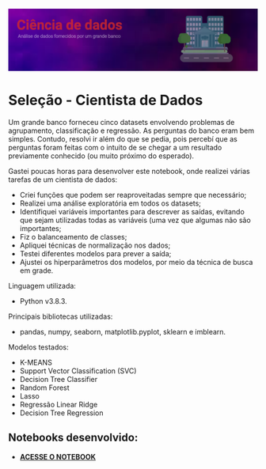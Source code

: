 <p align="center">
  <img src="https://github.com/iagoho/selecao_cientista_dados/blob/main/imagens/banner_iago.png" >
</p>

# Seleção - Cientista de Dados

Um grande banco forneceu cinco datasets envolvendo problemas de agrupamento, classificação e regressão. As perguntas do banco eram bem simples. Contudo, resolvi ir além do que se pedia, pois percebí que as perguntas foram feitas com o intuito de se chegar a um resultado previamente conhecido (ou muito próximo do esperado).

Gastei poucas horas para desenvolver este notebook, onde realizei várias tarefas de um cientista de dados:

- Criei funções que podem ser reaproveitadas sempre que necessário;
- Realizei uma análise exploratória em todos os datasets;
- Identifiquei variáveis importantes para descrever as saídas, evitando que sejam utilizadas todas as variáveis (uma vez que algumas não são importantes;
- Fiz o balanceamento de classes;
- Apliquei técnicas de normalização nos dados;
- Testei diferentes modelos para prever a saída;
- Ajustei os hiperparâmetros dos modelos, por meio da técnica de busca em grade.

Linguagem utilizada: 
- Python v3.8.3.

Principais bibliotecas utilizadas: 
- pandas, numpy, seaborn, matplotlib.pyplot, sklearn e imblearn.

Modelos testados:
- K-MEANS
- Support Vector Classification (SVC)
- Decision Tree Classifier
- Random Forest
- Lasso
- Regressão Linear Ridge
- Decision Tree Regression


## Notebooks desenvolvido:
* [**ACESSE O NOTEBOOK**](https://github.com/iagoho/selecao_cientista_dados/blob/main/selecao_cientista_dados_iago.ipynb)

